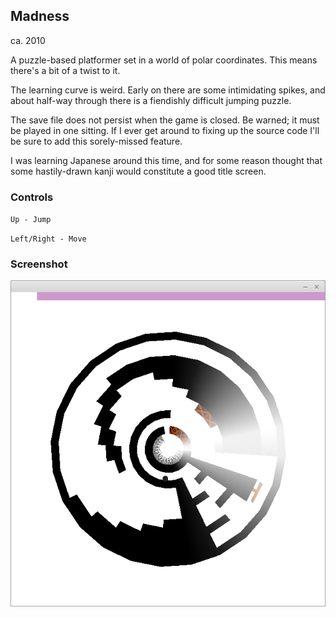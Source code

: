 ## Madness ##

ca. 2010

A puzzle-based platformer set in a world of polar coordinates. This means there's a bit of a twist to it.

The learning curve is weird. Early on there are some intimidating spikes, and about half-way through there is a fiendishly difficult jumping puzzle.

The save file does not persist when the game is closed. Be warned; it must be played in one sitting. If I ever get around to fixing up the source code I'll be sure to add this sorely-missed feature.

I was learning Japanese around this time, and for some reason thought that some hastily-drawn kanji would constitute a good title screen.

### Controls ###

`Up - Jump`

`Left/Right - Move`

### Screenshot ###

![Screenshot](screenshot.png)
